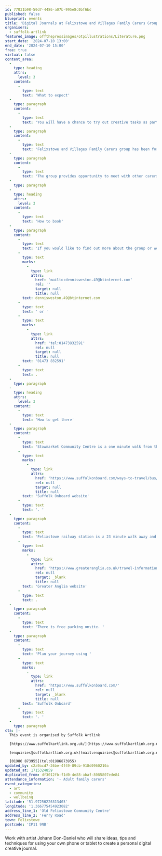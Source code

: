 ```yaml
---
id: 77031b98-50d7-4486-a07b-995e8c0bf6bd
published: false
blueprint: events
title: 'Digital Journals at Felixstowe and Villages Family Carers Group'
organisers:
  - suffolk-artlink
featured_image: offthepressimages/otpillustrations/Literature.png
start_date: '2024-07-10 13:00'
end_date: '2024-07-10 15:00'
free: true
virtual: false
content_area:
  -
    type: heading
    attrs:
      level: 3
    content:
      -
        type: text
        text: 'What to expect'
  -
    type: paragraph
    content:
      -
        type: text
        text: 'You will have a chance to try out creative tasks as part of the group and take away inspirational ideas and prompts of how to find and capture the creative moments in your everyday.'
  -
    type: paragraph
    content:
      -
        type: text
        text: 'Felixstowe and Villages Family Carers group has been formed and is run by family carers or those with caring experience who understand the challenges of caring for a loved one. '
  -
    type: paragraph
    content:
      -
        type: text
        text: 'The group provides opportunity to meet with other carers to share friendship, experiences and discussion in a welcoming and friendly environment.'
  -
    type: paragraph
  -
    type: heading
    attrs:
      level: 3
    content:
      -
        type: text
        text: 'How to book'
  -
    type: paragraph
    content:
      -
        type: text
        text: 'If you would like to find out more about the group or would like to attend please contact Dennis on '
      -
        type: text
        marks:
          -
            type: link
            attrs:
              href: 'mailto:dennisweston.49@btinternet.com'
              rel: ''
              target: null
              title: null
        text: dennisweston.49@btinternet.com
      -
        type: text
        text: ' or '
      -
        type: text
        marks:
          -
            type: link
            attrs:
              href: 'tel:01473832591'
              rel: null
              target: null
              title: null
        text: '01473 832591'
      -
        type: text
        text: .
  -
    type: paragraph
  -
    type: heading
    attrs:
      level: 3
    content:
      -
        type: text
        text: 'How to get there'
  -
    type: paragraph
    content:
      -
        type: text
        text: 'Stowmarket Community Centre is a one minute walk from the nearest bus stop, and you can find up-to-date times on the '
      -
        type: text
        marks:
          -
            type: link
            attrs:
              href: 'https://www.suffolkonboard.com/ways-to-travel/bus/bus-timetable-updates/'
              rel: null
              target: null
              title: null
        text: 'Suffolk Onboard website'
      -
        type: text
        text: '. '
  -
    type: paragraph
    content:
      -
        type: text
        text: 'Felixstowe railway station is a 23 minute walk away and you can find times on the '
      -
        type: text
        marks:
          -
            type: link
            attrs:
              href: 'https://www.greateranglia.co.uk/travel-information/station-information/flx'
              rel: null
              target: _blank
              title: null
        text: 'Greater Anglia website'
      -
        type: text
        text: .
  -
    type: paragraph
    content:
      -
        type: text
        text: 'There is free parking onsite. '
  -
    type: paragraph
    content:
      -
        type: text
        text: 'Plan your journey using '
      -
        type: text
        marks:
          -
            type: link
            attrs:
              href: 'https://www.suffolkonboard.com/'
              rel: null
              target: _blank
              title: null
        text: 'Suffolk Onboard'
      -
        type: text
        text: '. '
  -
    type: paragraph
cta: |-
  This event is organised by Suffolk Artlink

  [https://www.suffolkartlink.org.uk/](https://www.suffolkartlink.org.uk/) 

  [enquiries@suffolkartlink.org.uk](mail:enquiries@suffolkartlink.org.uk)

  [01986 873955](tel:01986873955)
updated_by: c2a9acd7-26be-4f49-89cb-918d0960210a
updated_at: 1715324859
duplicated_from: df3012fb-f1d0-4e88-abaf-8085807ede84
attendance_information: '- Adult family carers'
event_categories:
  - art
  - community
  - wellbeing
latitude: '51.97256226313403'
longitude: '1.366775454923082'
address_line_1: 'Old Felixstowe Community Centre'
address_line_2: 'Ferry Road'
town: Felixstowe
postcode: 'IP11 9NB'
---
```

Work with artist Johann Don-Daniel who will share ideas, tips and techniques for using your own phone or tablet to create a personal digital creative journal.